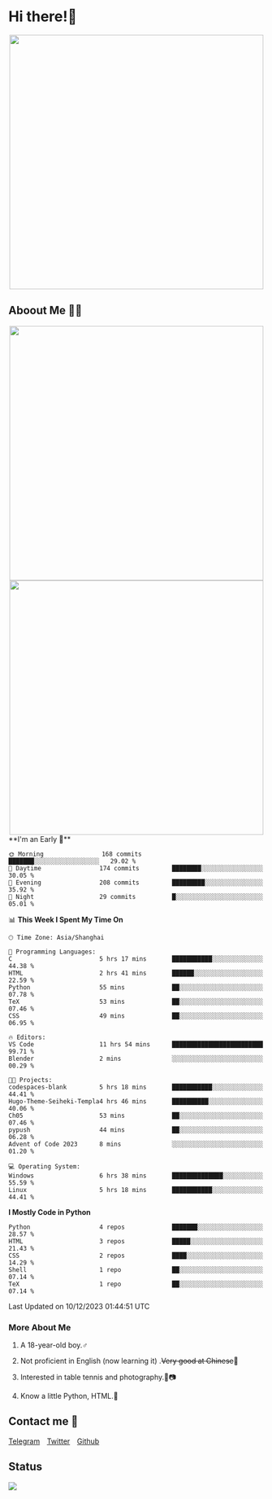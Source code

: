 # Hi there!🎉

<div align=center><img src="https://count.getloli.com/get/@Cicada000?theme=moebooru" width=500px></div>

## Aboout Me 👀💦

<div align=center>
<img src="https://github-readme-stats.vercel.app/api?username=Cicada000&show_icons=true&theme=tokyonight" width=500px>
<br>
<img src="https://github-readme-stats.vercel.app/api/top-langs/?username=Cicada000&show_icons=true&theme=tokyonight&layout=compact" width=500px>
</div>
<!--START_SECTION:waka-->
**I'm an Early 🐤** 

```text
🌞 Morning                168 commits         ███████░░░░░░░░░░░░░░░░░░   29.02 % 
🌆 Daytime                174 commits         ████████░░░░░░░░░░░░░░░░░   30.05 % 
🌃 Evening                208 commits         █████████░░░░░░░░░░░░░░░░   35.92 % 
🌙 Night                  29 commits          █░░░░░░░░░░░░░░░░░░░░░░░░   05.01 % 
```


📊 **This Week I Spent My Time On** 

```text
🕑︎ Time Zone: Asia/Shanghai

💬 Programming Languages: 
C                        5 hrs 17 mins       ███████████░░░░░░░░░░░░░░   44.38 % 
HTML                     2 hrs 41 mins       ██████░░░░░░░░░░░░░░░░░░░   22.59 % 
Python                   55 mins             ██░░░░░░░░░░░░░░░░░░░░░░░   07.78 % 
TeX                      53 mins             ██░░░░░░░░░░░░░░░░░░░░░░░   07.46 % 
CSS                      49 mins             ██░░░░░░░░░░░░░░░░░░░░░░░   06.95 % 

🔥 Editors: 
VS Code                  11 hrs 54 mins      █████████████████████████   99.71 % 
Blender                  2 mins              ░░░░░░░░░░░░░░░░░░░░░░░░░   00.29 % 

🐱‍💻 Projects: 
codespaces-blank         5 hrs 18 mins       ███████████░░░░░░░░░░░░░░   44.41 % 
Hugo-Theme-Seiheki-Templa4 hrs 46 mins       ██████████░░░░░░░░░░░░░░░   40.06 % 
Ch05                     53 mins             ██░░░░░░░░░░░░░░░░░░░░░░░   07.46 % 
pypush                   44 mins             ██░░░░░░░░░░░░░░░░░░░░░░░   06.28 % 
Advent of Code 2023      8 mins              ░░░░░░░░░░░░░░░░░░░░░░░░░   01.20 % 

💻 Operating System: 
Windows                  6 hrs 38 mins       ██████████████░░░░░░░░░░░   55.59 % 
Linux                    5 hrs 18 mins       ███████████░░░░░░░░░░░░░░   44.41 % 
```

**I Mostly Code in Python** 

```text
Python                   4 repos             ███████░░░░░░░░░░░░░░░░░░   28.57 % 
HTML                     3 repos             █████░░░░░░░░░░░░░░░░░░░░   21.43 % 
CSS                      2 repos             ████░░░░░░░░░░░░░░░░░░░░░   14.29 % 
Shell                    1 repo              ██░░░░░░░░░░░░░░░░░░░░░░░   07.14 % 
TeX                      1 repo              ██░░░░░░░░░░░░░░░░░░░░░░░   07.14 % 
```




 Last Updated on 10/12/2023 01:44:51 UTC
<!--END_SECTION:waka-->

### More About Me

1. A 18-year-old boy.♂

2. Not proficient in English (now learning it) .~~Very good at Chinese~~🤣

3. Interested in table tennis and photography.🏓📷

4. Know a little Python, HTML.🐍


## Contact me 💬

[Telegram](https://t.me/CicadaLYW)&emsp;[Twitter](https://twitter.com/Cicada0001)&emsp;[Github](https://github.com/Cicada000)

## Status
<img src="https://weather-icon.journeyad.repl.co/@hangzhou?v=1" align="left">







